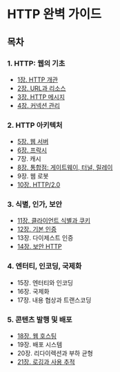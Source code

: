 # HTTP 완벽 가이드

## 목차
### 1. HTTP: 웹의 기초
- [1장. HTTP 개관](./contents/chapter01.md)
- [2장. URL과 리소스](./contents/chapter02.md)
- [3장. HTTP 메시지](./contents/chapter03.md)
- [4장. 커넥션 관리](./contents/chapter04.md)

### 2. HTTP 아키텍처
- [5장. 웹 서버](./contents/chapter05.md)
- [6장. 프락시](./contents/chapter06.md)
- 7장. 캐시
- [8장. 통합점: 게이트웨이, 터널, 릴레이](./contents/chapter08.md)
- 9장. 웹 로봇
- [10장. HTTP/2.0](./contents/chapter10.md)

### 3. 식별, 인가, 보안
- [11장. 클라이언트 식별과 쿠키](./contents/chapter11.md)
- [12장. 기본 인증](./contents/chapter12.md)
- 13장. 다이제스트 인증
- [14장. 보안 HTTP](./contents/chapter14.md)

### 4. 엔터티, 인코딩, 국제화
- 15장. 엔터티와 인코딩
- 16장. 국제화
- 17장. 내용 협상과 트랜스코딩

### 5. 콘텐츠 발행 및 배포
- [18장. 웹 호스팅](./contents/chapter18.md)
- 19장. 배포 시스템
- 20장. 리다이렉션과 부하 균형
- [21장. 로깅과 사용 추적](./contents/chapter21.md)